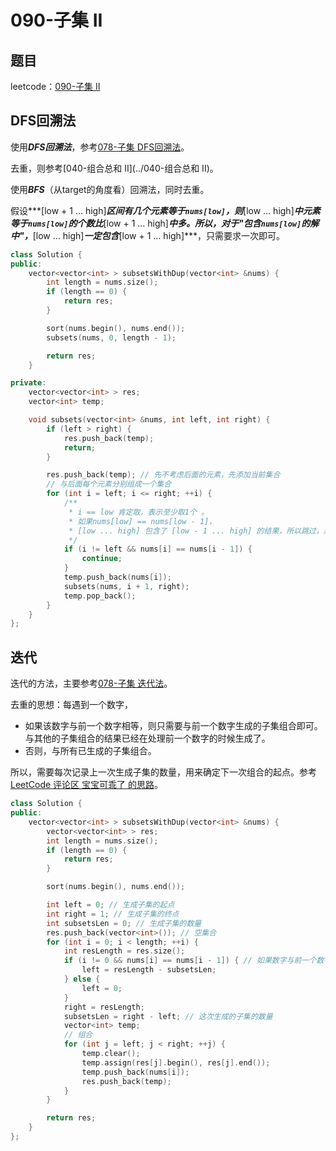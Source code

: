 # 090-子集 II

## 题目

leetcode：[090-子集 II](https://leetcode-cn.com/problems/subsets-ii/)


## DFS回溯法

使用***DFS回溯法***，参考[078-子集 DFS回溯法](../078-子集/subsets_bfs.cpp)。

去重，则参考[040-组合总和 II](../040-组合总和 II)。

使用***BFS***（从target的角度看）回溯法，同时去重。

假设***[low + 1 … high]***区间有几个元素等于`nums[low]`，则***[low … high]***中元素等于`nums[low]`的个数比***[low + 1 … high]***中多。所以，对于"包含`nums[low]`的解中"，***[low … high]***一定包含***[low + 1 … high]***，只需要求一次即可。

```c++
class Solution {
public:
    vector<vector<int> > subsetsWithDup(vector<int> &nums) {
        int length = nums.size();
        if (length == 0) {
            return res;
        }

        sort(nums.begin(), nums.end());
        subsets(nums, 0, length - 1);

        return res;
    }

private:
    vector<vector<int> > res;
    vector<int> temp;

    void subsets(vector<int> &nums, int left, int right) {
        if (left > right) {
            res.push_back(temp);
            return;
        }

        res.push_back(temp); // 先不考虑后面的元素，先添加当前集合
        // 与后面每个元素分别组成一个集合
        for (int i = left; i <= right; ++i) {
            /**
             * i == low 肯定取，表示至少取1个 。
             * 如果nums[low] == nums[low - 1]，
             * [low ... high] 包含了 [low - 1 ... high] 的结果，所以跳过，达到去重的效果
             */
            if (i != left && nums[i] == nums[i - 1]) {
                continue;
            }
            temp.push_back(nums[i]);
            subsets(nums, i + 1, right);
            temp.pop_back();
        }
    }
};
```

## 迭代

迭代的方法，主要参考[078-子集 迭代法](../078-子集/subsets.cpp)。

去重的思想：每遇到一个数字，

- 如果该数字与前一个数字相等，则只需要与前一个数字生成的子集组合即可。与其他的子集组合的结果已经在处理前一个数字的时候生成了。
- 否则，与所有已生成的子集组合。

所以，需要每次记录上一次生成子集的数量，用来确定下一次组合的起点。参考[LeetCode 评论区 宝宝可乖了 的思路](https://leetcode-cn.com/bao-bao-ke-guai-liao)。

```c++
class Solution {
public:
    vector<vector<int> > subsetsWithDup(vector<int> &nums) {
        vector<vector<int> > res;
        int length = nums.size();
        if (length == 0) {
            return res;
        }

        sort(nums.begin(), nums.end());

        int left = 0; // 生成子集的起点
        int right = 1; // 生成子集的终点
        int subsetsLen = 0; // 生成子集的数量
        res.push_back(vector<int>()); // 空集合
        for (int i = 0; i < length; ++i) {
            int resLength = res.size();
            if (i != 0 && nums[i] == nums[i - 1]) { // 如果数字与前一个数字相等，则至于上次生成的子集组合
                left = resLength - subsetsLen;
            } else {
                left = 0;
            }
            right = resLength;
            subsetsLen = right - left; // 这次生成的子集的数量
            vector<int> temp;
            // 组合
            for (int j = left; j < right; ++j) {
                temp.clear();
                temp.assign(res[j].begin(), res[j].end());
                temp.push_back(nums[i]);
                res.push_back(temp);
            }
        }

        return res;
    }
};
```

